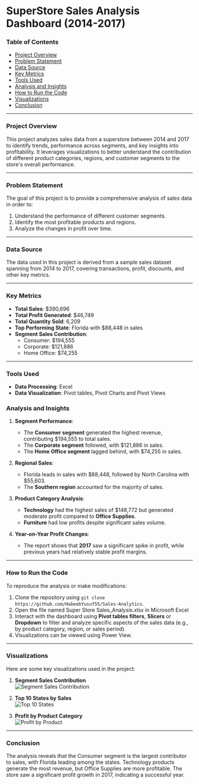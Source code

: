 # **SuperStore Sales Analysis Dashboard (2014-2017)**

### **Table of Contents**
- [Project Overview](#project-overview)
- [Problem Statement](#problem-statement)
- [Data Source](#data-source)
- [Key Metrics](#key-metrics)
- [Tools Used](#tools-used)
- [Analysis and Insights](#analysis-and-insights)
- [How to Run the Code](#how-to-run-the-code)
- [Visualizations](#visualizations)
- [Conclusion](#conclusion)

---

### **Project Overview**

This project analyzes sales data from a superstore between 2014 and 2017 to identify trends, performance across segments, and key insights into profitability. It leverages visualizations to better understand the contribution of different product categories, regions, and customer segments to the store's overall performance.

---

### **Problem Statement**

The goal of this project is to provide a comprehensive analysis of sales data in order to:
1. Understand the performance of different customer segments.
2. Identify the most profitable products and regions.
3. Analyze the changes in profit over time.

---

### **Data Source**

The data used in this project is derived from a sample sales dataset spanning from 2014 to 2017, covering transactions, profit, discounts, and other key metrics.

---

### **Key Metrics**

- **Total Sales**: $390,696
- **Total Profit Generated**: $46,749
- **Total Quantity Sold**: 6,209
- **Top Performing State**: Florida with $88,448 in sales
- **Segment Sales Contribution**: 
  - Consumer: $194,555
  - Corporate: $121,886
  - Home Office: $74,255

---

### **Tools Used**

- **Data Processing**: Excel
- **Data Visualization**:  Pivot tables, Pivot Charts and Pivot Views

### **Analysis and Insights**

1. **Segment Performance**:  
   - The **Consumer segment** generated the highest revenue, contributing $194,555 to total sales.
   - The **Corporate segment** followed, with $121,886 in sales.
   - The **Home Office segment** lagged behind, with $74,255 in sales.

2. **Regional Sales**:  
   - Florida leads in sales with $88,448, followed by North Carolina with $55,603.
   - The **Southern region** accounted for the majority of sales.

3. **Product Category Analysis**:  
   - **Technology** had the highest sales of $148,772 but generated moderate profit compared to **Office Supplies**.
   - **Furniture** had low profits despite significant sales volume.
  
4. **Year-on-Year Profit Changes**:  
   - The report shows that **2017** saw a significant spike in profit, while previous years had relatively stable profit margins.

---

### **How to Run the Code**

To reproduce the analysis or make modifications:
1. Clone the repository using `git clone https://github.com/HabeebYusuf55/Sales-Analytics`.
2. Open the file named Super Store Sales_Analysis.xlsx in Microsoft Excel
3. Interact with the dashboard using **Pivot tables filters**, **Slicers** or **Dropdown** to filter and analyze specific aspects of the sales data (e.g., by product category, region, or sales period). 
4. Visualizations can be viewed using Power View.

---

### **Visualizations**
Here are some key visualizations used in the project:

1. **Segment Sales Contribution**  
   ![Segment Sales Contribution](https://github.com/yourusername/sales-analysis/blob/main/images/segment_sales.png)

2. **Top 10 States by Sales**  
   ![Top 10 States](https://github.com/yourusername/sales-analysis/blob/main/images/top_10_states.png)

3. **Profit by Product Category**  
   ![Profit by Product](https://github.com/yourusername/sales-analysis/blob/main/images/product_category_profit.png)

---

### **Conclusion**

The analysis reveals that the Consumer segment is the largest contributor to sales, with Florida leading among the states. Technology products generate the most revenue, but Office Supplies are more profitable. The store saw a significant profit growth in 2017, indicating a successful year.





